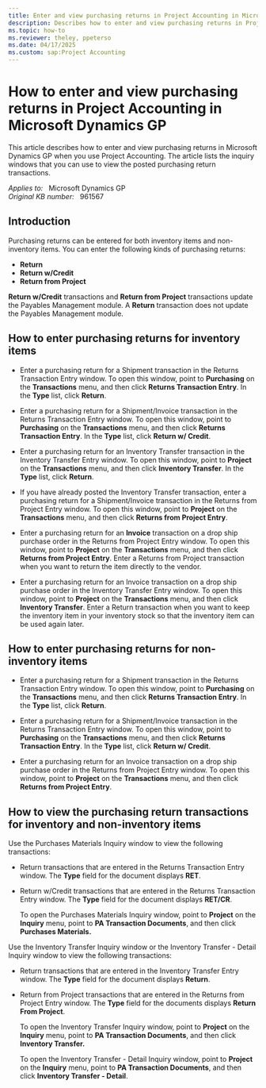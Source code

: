```yaml
---
title: Enter and view purchasing returns in Project Accounting in Microsoft Dynamics GP
description: Describes how to enter and view purchasing returns in Project Accounting in Microsoft Dynamics GP.
ms.topic: how-to
ms.reviewer: theley, ppeterso
ms.date: 04/17/2025
ms.custom: sap:Project Accounting
---
```

# How to enter and view purchasing returns in Project Accounting in Microsoft Dynamics GP

This article describes how to enter and view purchasing returns in Microsoft Dynamics GP when you use Project Accounting. The article lists the inquiry windows that you can use to view the posted purchasing return transactions.

_Applies to:_ &nbsp; Microsoft Dynamics GP  
_Original KB number:_ &nbsp; 961567

## Introduction

Purchasing returns can be entered for both inventory items and non-inventory items. You can enter the following kinds of purchasing returns:

- **Return**  
- **Return w/Credit**  
- **Return from Project**

**Return w/Credit** transactions and **Return from Project** transactions update the Payables Management module. A **Return** transaction does not update the Payables Management module.

## How to enter purchasing returns for inventory items

- Enter a purchasing return for a Shipment transaction in the Returns Transaction Entry window. To open this window, point to **Purchasing** on the **Transactions** menu, and then click **Returns Transaction Entry**. In the **Type** list, click **Return**.

- Enter a purchasing return for a Shipment/Invoice transaction in the Returns Transaction Entry window. To open this window, point to **Purchasing** on the **Transactions** menu, and then click **Returns Transaction Entry**. In the **Type** list, click **Return w/ Credit**.

- Enter a purchasing return for an Inventory Transfer transaction in the Inventory Transfer Entry window. To open this window, point to **Project** on the **Transactions** menu, and then click **Inventory Transfer**. In the **Type** list, click **Return**.

- If you have already posted the Inventory Transfer transaction, enter a purchasing return for a Shipment/Invoice transaction in the Returns from Project Entry window. To open this window, point to **Project** on the **Transactions** menu, and then click **Returns from Project Entry**.

- Enter a purchasing return for an **Invoice** transaction on a drop ship purchase order in the Returns from Project Entry window. To open this window, point to **Project** on the **Transactions** menu, and then click **Returns from Project Entry**. Enter a Returns from Project transaction when you want to return the item directly to the vendor.

- Enter a purchasing return for an Invoice transaction on a drop ship purchase order in the Inventory Transfer Entry window. To open this window, point to **Project** on the **Transactions** menu, and then click **Inventory Transfer**. Enter a Return transaction when you want to keep the inventory item in your inventory stock so that the inventory item can be used again later.

## How to enter purchasing returns for non-inventory items

- Enter a purchasing return for a Shipment transaction in the Returns Transaction Entry window. To open this window, point to **Purchasing** on the **Transactions** menu, and then click **Returns Transaction Entry**. In the **Type** list, click **Return**.

- Enter a purchasing return for a Shipment/Invoice transaction in the Returns Transaction Entry window. To open this window, point to **Purchasing** on the **Transactions** menu, and then click **Returns Transaction Entry**. In the **Type** list, click **Return w/ Credit**.

- Enter a purchasing return for an Invoice transaction on a drop ship purchase order in the Returns from Project Entry window. To open this window, point to **Project** on the **Transactions** menu, and then click **Returns from Project Entry**.

## How to view the purchasing return transactions for inventory and non-inventory items

Use the Purchases Materials Inquiry window to view the following transactions:

- Return transactions that are entered in the Returns Transaction Entry window. The **Type** field for the document displays **RET**.

- Return w/Credit transactions that are entered in the Returns Transaction Entry window. The **Type** field for the document displays **RET/CR**.

    To open the Purchases Materials Inquiry window, point to **Project** on the **Inquiry** menu, point to **PA Transaction Documents**, and then click **Purchases Materials.**

Use the Inventory Transfer Inquiry window or the Inventory Transfer - Detail Inquiry window to view the following transactions:

- Return transactions that are entered in the Inventory Transfer Entry window. The **Type** field for the document displays **Return**.

- Return from Project transactions that are entered in the Returns from Project Entry window. The **Type** field for the documents displays **Return From Project**.

    To open the Inventory Transfer Inquiry window, point to **Project** on the **Inquiry** menu, point to **PA Transaction Documents**, and then click **Inventory Transfer.**

    To open the Inventory Transfer - Detail Inquiry window, point to **Project** on the **Inquiry** menu, point to **PA Transaction Documents**, and then click **Inventory Transfer - Detail**.
